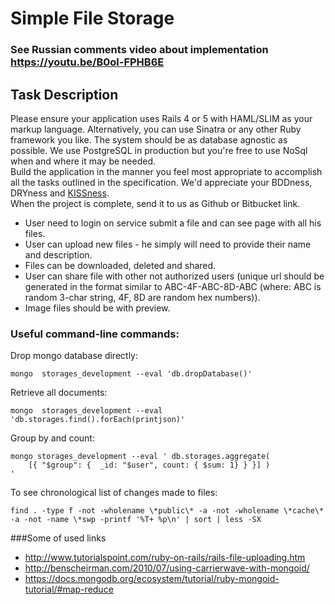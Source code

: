 # Simple File Storage

### See Russian comments video about implementation https://youtu.be/B0ol-FPHB6E

## Task Description

Please ensure your application uses Rails 4 or 5 with HAML/SLIM as your markup language. 
Alternatively, you can use Sinatra or any other Ruby framework you like. 
The system should be as database agnostic as possible. 
We use PostgreSQL in production but you're free to use NoSql when and where it may be needed.   
Build the application in the manner you feel most appropriate to accomplish all the tasks outlined in the specification.
We'd appreciate your BDDness, DRYness and [KISSness](https://en.wikipedia.org/wiki/KISS_principle).   
When the project is complete, send it to us as Github or Bitbucket link.

* User need to login on service submit a file and can see page with all his files.
* User can upload new files - he simply will need to provide their name and description.
* Files can be downloaded, deleted and shared.
* User can share file with other not authorized users (unique url should be generated in the format similar to ABC-4F-ABC-8D-ABC (where: ABC is random 3-char string, 4F, 8D are random hex numbers)).
* Image files should be with preview.



### Useful command-line commands:

Drop mongo database directly:
```
mongo  storages_development --eval 'db.dropDatabase()'
```

Retrieve all documents:
```
mongo  storages_development --eval 'db.storages.find().forEach(printjson)'
```

Group by and count:
```
mongo storages_development --eval ' db.storages.aggregate( 
    [{ "$group": {  _id: "$user", count: { $sum: 1} } }] )
'
```

To see chronological list of changes made to files:
```
find . -type f -not -wholename \*public\* -a -not -wholename \*cache\* -a -not -name \*swp -printf '%T+ %p\n' | sort | less -SX
```
###Some of used links
* http://www.tutorialspoint.com/ruby-on-rails/rails-file-uploading.htm
* http://benscheirman.com/2010/07/using-carrierwave-with-mongoid/
* https://docs.mongodb.org/ecosystem/tutorial/ruby-mongoid-tutorial/#map-reduce

